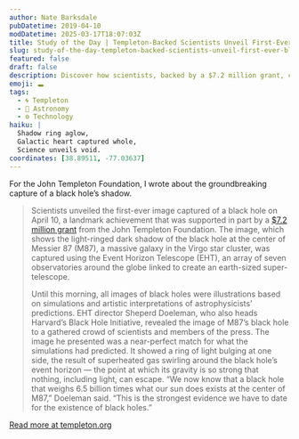 ```yaml
---
author: Nate Barksdale
pubDatetime: 2019-04-10
modDatetime: 2025-03-17T18:07:03Z
title: Study of the Day | Templeton-Backed Scientists Unveil First-Ever Black Hole Image
slug: study-of-the-day-templeton-backed-scientists-unveil-first-ever-black-hole-image
featured: false
draft: false
description: Discover how scientists, backed by a $7.2 million grant, captured the first-ever image of a black hole, unveiling the mysteries of Messier 87.
emoji: 🕳️
tags:
  - 🌀 Templeton
  - 🌌 Astronomy
  - ⚙️ Technology
haiku: |
  Shadow ring aglow,  
  Galactic heart captured whole,  
  Science unveils void.
coordinates: [38.89511, -77.03637]
---
```


For the John Templeton Foundation, I wrote about the groundbreaking capture of a black hole’s shadow.

> Scientists unveiled the first-ever image captured of a black hole on April 10, a landmark achievement that was supported in part by a [$7.2 million grant](https://www.templeton.org/grant/the-black-hole-initiative-towards-a-center-for-interdisciplinary-research) from the John Templeton Foundation. The image, which shows the light-ringed dark shadow of the black hole at the center of Messier 87 (M87), a massive galaxy in the Virgo star cluster, was captured using the Event Horizon Telescope (EHT), an array of seven observatories around the globe linked to create an earth-sized super-telescope.
>
> Until this morning, all images of black holes were illustrations based on simulations and artistic interpretations of astrophysicists’ predictions. EHT director Sheperd Doeleman, who also heads Harvard’s Black Hole Initiative, revealed the image of M87’s black hole to a gathered crowd of scientists and members of the press. The image he presented was a near-perfect match for what the simulations had predicted. It showed a ring of light bulging at one side, the result of superheated gas swirling around the black hole’s event horizon — the point at which its gravity is so strong that nothing, including light, can escape. “We now know that a black hole that weighs 6.5 billion times what our sun does exists at the center of M87,” Doeleman said. “This is the strongest evidence we have to date for the existence of black holes.”

[Read more at templeton.org](https://www.templeton.org/news/templeton-backed-scientists-unveil-first-ever-image-of-black-hole)
